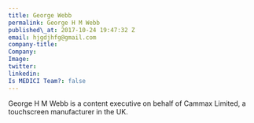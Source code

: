 ```yaml
---
title: George Webb
permalink: George H M Webb
published\_at: 2017-10-24 19:47:32 Z
email: hjgdjhfg@gmail.com
company-title: 
Company: 
Image: 
twitter: 
linkedin: 
Is MEDICI Team?: false
---
```


George H M Webb is a content executive on behalf of Cammax Limited, a touchscreen manufacturer in the UK.